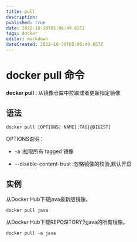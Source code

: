 ```yaml
---
title: pull
description: 
published: true
date: 2022-10-30T05:06:49.657Z
tags: docker
editor: markdown
dateCreated: 2022-10-30T05:06:49.657Z
---
```


# docker pull 命令


**docker pull** : 从镜像仓库中拉取或者更新指定镜像

## 语法
```
docker pull [OPTIONS] NAME[:TAG|@DIGEST]
```

OPTIONS说明：

- -a :拉取所有 tagged 镜像

- --disable-content-trust :忽略镜像的校验,默认开启

## 实例
从Docker Hub下载java最新版镜像。
```
docker pull java
```

从Docker Hub下载REPOSITORY为java的所有镜像。
```
docker pull -a java
```